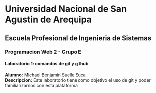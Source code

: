 # Universidad Nacional de San Agustin de Arequipa
## Escuela Profesional de Ingenieria de Sistemas
### Programacion Web 2 - Grupo E
#### Laboratorio 1: comandos de git y github
**Alumno:** Michael Benjamin Suclle Suca  
**Descripcion:** Este laboratorio tiene como objetivo el uso de git y poder familiarizarnos con esta plataforma

